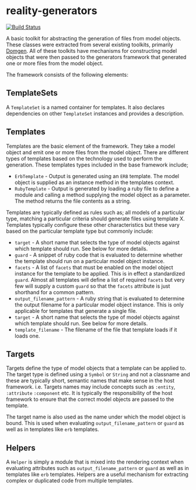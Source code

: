 # reality-generators

[![Build Status](https://secure.travis-ci.org/realityforge/reality-generators.svg?branch=master)](http://travis-ci.org/realityforge/reality-generators)

A basic toolkit for abstracting the generation of files from model objects. These classes
were extracted from several existing toolkits, primarily [Domgen](https://github.com/realityforge/domgen).
All of these toolkits have mechanisms for constructing model objects that were then passed to
the generators framework that generated one or more files from the model object.

The framework consists of the following elements:

## TemplateSets

A `TemplateSet` is a named container for templates. It also declares dependencies on other `TemplateSet`
instances and provides a description.

## Templates

Templates are the basic element of the framework. They take a model object and emit one or more files
from the model object. There are different types of templates based on the technology used to perform
the generation. These templates types included in the base framework include;

* `ErbTemplate` - Output is generated using an `ERB` template. The model object is supplied as an instance
  method in the templates context.
* `RubyTemplate` - Output is generated by loading a ruby file to define a module and calling a method
  supplying the model object as a parameter. The method returns the file contents as a string.

Templates are typically defined as rules such as; all models of a particular type, matching a particular
criteria should generate files using template X. Templates typically configure these other characteristics
but these vary based on the particular template type but commonly include:

* `target` - A short name that selects the type of model objects against which template should
  run. See below for more details.
* `guard` - A snippet of ruby code that is evaluated to determine whether the template should run
  on a particular model object instance.
* `facets` - A list of `facets` that must be enabled on the model object instance for the template
  to be applied. This is in effect a standardized `guard`. Almost all templates will define a list
  of required `facets` but very few will supply a custom `guard` so that the `facets` attribute
  is just shorthand for a common pattern.
* `output_filename_pattern` - A ruby string that is evaluated to determine the output filename for
  a particular model object instance. This is only applicable for templates that generate a single file.
* `target` - A short name that selects the type of model objects against which template should
  run. See below for more details.
* `template_filename` - The filename of the file that template loads if it loads one.

## Targets

Targets define the type of model objects that a template can be applied to. The target type is defined
using a `Symbol` or `String` and not a classname and these are typically short, semantic names that make
sense in the host framework. i.e. Targets names may include concepts such as `:entity`, `:attribute`
`:component` etc. It is typically the responsibility of the host framework to ensure that the correct
model objects are passed to the template.

The target name is also used as the name under which the model object is bound. This is used when evaluating
`output_filename_pattern` or `guard` as well as in templates like `erb` templates.

## Helpers

A `Helper` is simply a module that is mixed into the rendering context when evaluating attributes such
as `output_filename_pattern` or `guard` as well as in templates like `erb` templates. Helpers are a useful
mechanism for extracting complex or duplicated code from multiple templates.

